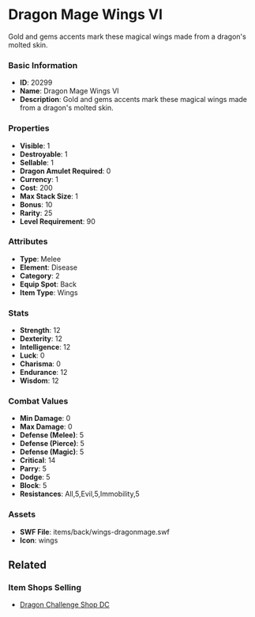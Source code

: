 # Dragon Mage Wings VI

Gold  and gems accents mark these magical wings made from a dragon's molted skin.

### Basic Information

- **ID**: 20299
- **Name**: Dragon Mage Wings VI
- **Description**: Gold  and gems accents mark these magical wings made from a dragon&#039;s molted skin.

### Properties

- **Visible**: 1
- **Destroyable**: 1
- **Sellable**: 1
- **Dragon Amulet Required**: 0
- **Currency**: 1
- **Cost**: 200
- **Max Stack Size**: 1
- **Bonus**: 10
- **Rarity**: 25
- **Level Requirement**: 90

### Attributes

- **Type**: Melee
- **Element**: Disease
- **Category**: 2
- **Equip Spot**: Back
- **Item Type**: Wings

### Stats

- **Strength**: 12
- **Dexterity**: 12
- **Intelligence**: 12
- **Luck**: 0
- **Charisma**: 0
- **Endurance**: 12
- **Wisdom**: 12

### Combat Values

- **Min Damage**: 0
- **Max Damage**: 0
- **Defense (Melee)**: 5
- **Defense (Pierce)**: 5
- **Defense (Magic)**: 5
- **Critical**: 14
- **Parry**: 5
- **Dodge**: 5
- **Block**: 5
- **Resistances**: All,5,Evil,5,Immobility,5

### Assets

- **SWF File**: items/back/wings-dragonmage.swf
- **Icon**: wings

## Related

### Item Shops Selling

- [Dragon Challenge Shop DC](../item-shops/353-dragon-challenge-shop-dc.md)

